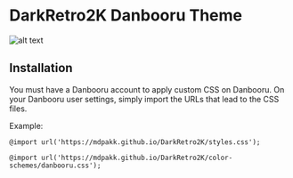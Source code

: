 # DarkRetro2K Danbooru Theme
![alt text](https://raw.githubusercontent.com/ynnysh/DarkRetro2K/main/img_previews/danbooru.webp)

## Installation
You must have a Danbooru account to apply custom CSS on Danbooru.
On your Danbooru user settings, simply import the URLs that lead to the CSS files.

Example:

`@import url('https://mdpakk.github.io/DarkRetro2K/styles.css');`

`@import url('https://mdpakk.github.io/DarkRetro2K/color-schemes/danbooru.css');`
